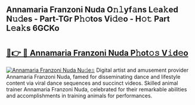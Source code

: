 ## Annamaria Franzoni Nuda O𝚗𝚕yf𝚊ns L𝚎a𝚔ed N𝚞𝚍es - Part-TGr P𝚑𝚘tos Vi𝚍𝚎o - H𝚘𝚝 Part L𝚎a𝚔s 6GCKo

# <h2><a href="http://kf6j38t.oniu.top/?m=Annamaria+Franzoni+Nuda">🔗👉 🔴 Annamaria Franzoni Nuda P𝚑ot𝚘𝚜 V𝚒d𝚎o</a></h2>

[![Annamaria Franzoni Nuda Nu𝚍e𝚜](https://i.imgur.com/0qMVB7G.gif)](http://kf6j38t.oniu.top/?m=Annamaria+Franzoni+Nuda)
Digital artist and amusement provider Annamaria Franzoni Nuda, famed for disseminating dance and lifestyle content via viral dance sequences and succinct videos. Skilled animal trainer Annamaria Franzoni Nuda, celebrated for their remarkable abilities and accomplishments in training animals for performances.  
